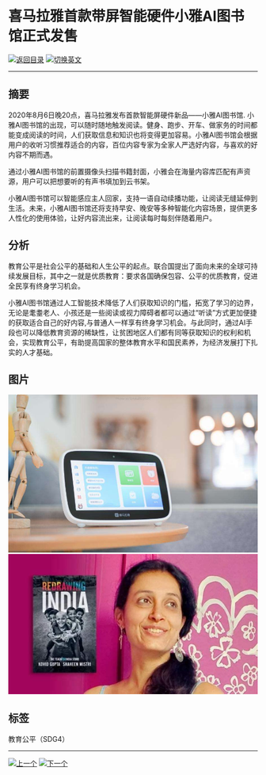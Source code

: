 # 喜马拉雅首款带屏智能硬件小雅AI图书馆正式发售

[![返回目录](http://img.shields.io/badge/点击-返回目录-875A7B.svg?style=flat&colorA=8F8F8F)](/)
[![切换英文](http://img.shields.io/badge/切换-英文-875A7B.svg?style=flat&colorA=8F8F8F)](https://doc.shanghaiopen.org.cn/case/4/en_1.html)

----------

## 摘要

2020年8月6日晚20点，喜马拉雅发布首款智能屏硬件新品——小雅AI图书馆. 小雅AI图书馆的出现，可以随时随地触发阅读。健身、跑步、开车、做家务的时间都能变成阅读的时间，人们获取信息和知识也将变得更加容易。小雅AI图书馆会根据用户的收听习惯推荐适合的内容，百位内容专家为全家人严选好内容，与喜欢的好内容不期而遇。

通过小雅AI图书馆的前置摄像头扫描书籍封面，小雅会在海量内容库匹配有声资源，用户可以把想要听的有声书填加到云书架。

小雅AI图书馆可以智能感应主人回家，支持一语自动续播功能，让阅读无缝延伸到生活。未来，小雅AI图书馆还将支持早安、晚安等多种智能化内容场景，提供更多人性化的使用体验，让好内容流出来，让阅读每时每刻伴随着用户。

## 分析

教育公平是社会公平的基础和人生公平的起点。联合国提出了面向未来的全球可持续发展目标，其中之一就是优质教育：要求各国确保包容、公平的优质教育，促进全民享有终身学习机会。

小雅AI图书馆通过人工智能技术降低了人们获取知识的门槛，拓宽了学习的边界，无论是耄耋老人、小孩还是一些阅读或视力障碍者都可以通过“听读”方式更加便捷的获取适合自己的好内容,与普通人一样享有终身学习机会。与此同时，通过AI手段也可以降低教育资源的稀缺性，让贫困地区人们都有同等获取知识的权利和机会，实现教育公平，有助提高国家的整体教育水平和国民素养，为经济发展打下扎实的人才基础。




## 图片

![图片](4.1.1.jpg)
![图片](4.1.2.jpg)


## 标签

教育公平（SDG4）



----------

 [![上一个](http://img.shields.io/badge/查看-上一个-875A7B.svg?style=flat&colorA=8F8F8F)](https://doc.shanghaiopen.org.cn/case/3/7.html)
 [![下一个](http://img.shields.io/badge/查看-下一个-875A7B.svg?style=flat&colorA=8F8F8F)](https://doc.shanghaiopen.org.cn/case/4/2.html)
 
 
